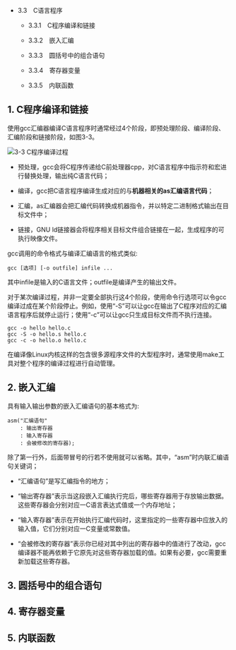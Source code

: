 - 3.3　C语言程序

    - 3.3.1　C程序编译和链接

    - 3.3.2　嵌入汇编

    - 3.3.3　圆括号中的组合语句

    - 3.3.4　寄存器变量

    - 3.3.5　内联函数
    
## 1. C程序编译和链接

使用gcc汇编器编译C语言程序时通常经过4个阶段，即预处理阶段、编译阶段、汇编阶段和链接阶段，如图3-3。

![3-3 C程序编译过程](images/2.png)

- 预处理，gcc会将C程序传递给C前处理器cpp，对C语言程序中指示符和宏进行替换处理，输出纯C语言代码；

- 编译，gcc把C语言程序编译生成对应的与**机器相关的as汇编语言代码**；

- 汇编，as汇编器会把汇编代码转换成机器指令，并以特定二进制格式输出在目标文件中；

- 链接，GNU ld链接器会将程序相关目标文件组合链接在一起，生成程序的可执行映像文件。 


gcc调用的命令格式与编译汇编语言的格式类似: 

```
gcc [选项] [-o outfile] infile ...
```

其中infile是输入的C语言文件；outfile是编译产生的输出文件。

对于某次编译过程，并非一定要全部执行这4个阶段，使用命令行选项可以令gcc编译过成在某个阶段停止。例如，使用“-S”可以让gcc在输出了C程序对应的汇编语言程序后就停止运行；使用“-c”可以让gcc只生成目标文件而不执行连接。

```
gcc -o hello hello.c
gcc -S -o hello.s hello.c
gcc -c -o hello.o hello.c
```

在编译像Linux内核这样的包含很多源程序文件的大型程序时，通常使用make工具对整个程序的编译过程进行自动管理。

## 2. 嵌入汇编

具有输入输出参数的嵌入汇编语句的基本格式为: 

```
asm("汇编语句"
    : 输出寄存器 
    : 输入寄存器
    : 会被修改的寄存器);
```

除了第一行外，后面带冒号的行若不使用就可以省略。其中，“asm”时内联汇编语句关键词；

- “汇编语句”是写汇编指令的地方；

- “输出寄存器”表示当这段嵌入汇编执行完后，哪些寄存器用于存放输出数据。这些寄存器会分别对应一C语言表达式值或一个内存地址；

- “输入寄存器”表示在开始执行汇编代码时，这里指定的一些寄存器中应放入的输入值，它们分别对应一C变量或常数值。

- “会被修改的寄存器”表示你已经对其中列出的寄存器中的值进行了改动，gcc编译器不能再依赖于它原先对这些寄存器加载的值。如果有必要，gcc需要重新加载这些寄存器。

## 3. 圆括号中的组合语句

## 4. 寄存器变量

## 5. 内联函数